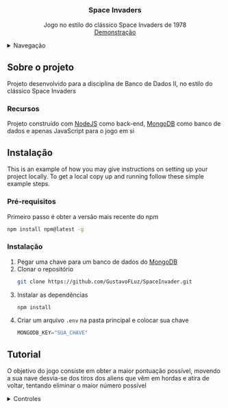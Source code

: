 <br />

<h3 align="center">Space Invaders</h3>

  <p align="center">
    Jogo no estilo do clássico Space Invaders de 1978
    <br />
    <a href="https://space-invaders-like.herokuapp.com">Demonstração</a>
</div>

<details>
  <summary>Navegação</summary>
  <ol>
    <li>
      <a href="#sobre-o-projeto">Sobre o Projeto</a>
   </li>
    <li>
      <a href="#instalacao">Instalação</a>
      </li>
  </ol>
</details>



<!-- ABOUT THE PROJECT -->
<h2 id='sobre-o-projeto'>Sobre o projeto</h2> 

Projeto desenvolvido para a disciplina de Banco de Dados II, no estilo do clássico Space Invaders


### Recursos
<p >Projeto construído com <a href='https://nodejs.org/en/'>NodeJS</a> como back-end, <a href='https://www.mongodb.com/pt-br'>MongoDB</a> como banco de dados e apenas JavaScript para o jogo em si</p>


<h2 id='instalacao'>Instalação</h2>

<p >This is an example of how you may give instructions on setting up your project locally.
To get a local copy up and running follow these simple example steps.</p>

### Pré-requisitos

Primeiro passo é obter a versão mais recente do npm

  ```sh
  npm install npm@latest -g
  ```

### Instalação

1. Pegar uma chave para um banco de dados do [MongoDB](https://www.mongodb.com/pt-br)
2. Clonar o repositório
   ```sh
   git clone https://github.com/GustavoFLuz/SpaceInvader.git
   ```
3. Instalar as dependências
   ```sh
   npm install
   ```
4. Criar um arquivo `.env` na pasta principal e colocar sua chave
   ```js
   MONGODB_KEY="SUA_CHAVE"
   ```

<!-- USAGE EXAMPLES -->
## Tutorial

O objetivo do jogo consiste em obter a maior pontuação possível, movendo a sua nave desvia-se dos tiros dos aliens que vêm em hordas e atira de voltar, tentando eliminar o maior número possível
<details>
<summary>Controles</summary>
  <ul>
    <li>
      Mover : setas para a direita/esquerda ou A/D
   </li>
    <li>
      Atirar : barra de espaço
  </ul>
</details>
